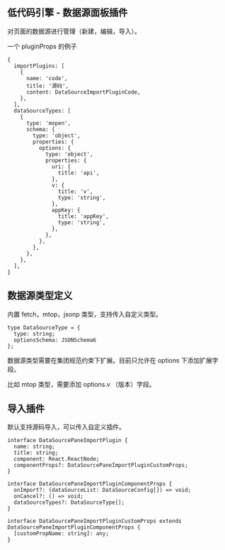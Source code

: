 ## 低代码引擎 - 数据源面板插件

对页面的数据源进行管理（新建，编辑，导入）。

一个 pluginProps 的例子

```
{
  importPlugins: [
    {
      name: 'code',
      title: '源码',
      content: DataSourceImportPluginCode,
    },
  ],
  dataSourceTypes: [
    {
      type: 'mopen',
      schema: {
        type: 'object',
        properties: {
          options: {
            type: 'object',
            properties: {
              uri: {
                title: 'api',
              },
              v: {
                title: 'v',
                type: 'string',
              },
              appKey: {
                title: 'appKey',
                type: 'string',
              },
            },
          },
        },
      },
    },
  ],
}
```

## 数据源类型定义

内置 fetch，mtop，jsonp 类型，支持传入自定义类型。

```
type DataSourceType = {
  type: string;
  optionsSchema: JSONSchema6
};
```

数据源类型需要在集团规范约束下扩展。目前只允许在 options 下添加扩展字段。

比如 mtop 类型，需要添加 options.v （版本）字段。

## 导入插件

默认支持源码导入，可以传入自定义插件。

```
interface DataSourcePaneImportPlugin {
  name: string;
  title: string;
  component: React.ReactNode;
  componentProps?: DataSourcePaneImportPluginCustomProps;
}

interface DataSourcePaneImportPluginComponentProps {
  onImport?: (dataSourceList: DataSourceConfig[]) => void;
  onCancel?: () => void;
  dataSourceTypes?: DataSourceType[];
}

interface DataSourcePaneImportPluginCustomProps extends DataSourcePaneImportPluginComponentProps {
  [customPropName: string]: any;
}
```


